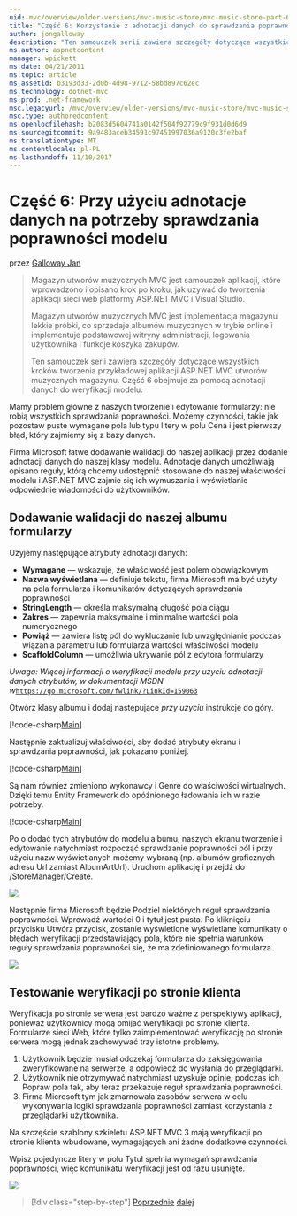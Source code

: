 ```yaml
---
uid: mvc/overview/older-versions/mvc-music-store/mvc-music-store-part-6
title: "Część 6: Korzystanie z adnotacji danych do sprawdzania poprawności modelu | Dokumentacja firmy Microsoft"
author: jongalloway
description: "Ten samouczek serii zawiera szczegóły dotyczące wszystkich kroków tworzenia przykładowej aplikacji ASP.NET MVC utworów muzycznych magazynu. Część 6 obejmuje za pomocą adnotacji danych dla modelu V..."
ms.author: aspnetcontent
manager: wpickett
ms.date: 04/21/2011
ms.topic: article
ms.assetid: b3193d33-2d0b-4d98-9712-58bd897c62ec
ms.technology: dotnet-mvc
ms.prod: .net-framework
msc.legacyurl: /mvc/overview/older-versions/mvc-music-store/mvc-music-store-part-6
msc.type: authoredcontent
ms.openlocfilehash: b2083d5604741a0142f504f92779c9f931d0d6d9
ms.sourcegitcommit: 9a9483aceb34591c97451997036a9120c3fe2baf
ms.translationtype: MT
ms.contentlocale: pl-PL
ms.lasthandoff: 11/10/2017
---
```

<a name="part-6-using-data-annotations-for-model-validation"></a>Część 6: Przy użyciu adnotacje danych na potrzeby sprawdzania poprawności modelu
====================
przez [Galloway Jan](https://github.com/jongalloway)

> Magazyn utworów muzycznych MVC jest samouczek aplikacji, które wprowadzono i opisano krok po kroku, jak używać do tworzenia aplikacji sieci web platformy ASP.NET MVC i Visual Studio.  
>   
> Magazyn utworów muzycznych MVC jest implementacja magazynu lekkie próbki, co sprzedaje albumów muzycznych w trybie online i implementuje podstawowej witryny administracji, logowania użytkownika i funkcje koszyka zakupów.  
>   
> Ten samouczek serii zawiera szczegóły dotyczące wszystkich kroków tworzenia przykładowej aplikacji ASP.NET MVC utworów muzycznych magazynu. Część 6 obejmuje za pomocą adnotacji danych do weryfikacji modelu.


Mamy problem główne z naszych tworzenie i edytowanie formularzy: nie robią wszystkich sprawdzania poprawności. Możemy czynności, takie jak pozostaw puste wymagane pola lub typu litery w polu Cena i jest pierwszy błąd, który zajmiemy się z bazy danych.

Firma Microsoft łatwe dodawanie walidacji do naszej aplikacji przez dodanie adnotacji danych do naszej klasy modelu. Adnotacje danych umożliwiają opisano reguły, którą chcemy udostępnić stosowane do naszej właściwości modelu i ASP.NET MVC zajmie się ich wymuszania i wyświetlanie odpowiednie wiadomości do użytkowników.

## <a name="adding-validation-to-our-album-forms"></a>Dodawanie walidacji do naszej albumu formularzy

Użyjemy następujące atrybuty adnotacji danych:

- **Wymagane** — wskazuje, że właściwość jest polem obowiązkowym
- **Nazwa wyświetlana** — definiuje tekstu, firma Microsoft ma być użyty na pola formularza i komunikatów dotyczących sprawdzania poprawności
- **StringLength** — określa maksymalną długość pola ciągu
- **Zakres** — zapewnia maksymalne i minimalne wartości pola numerycznego
- **Powiąż** — zawiera listę pól do wykluczanie lub uwzględnianie podczas wiązania parametru lub formularza wartości właściwości modelu
- **ScaffoldColumn** — umożliwia ukrywanie pól z edytora formularzy

*Uwaga: Więcej informacji o weryfikacji modelu przy użyciu adnotacji danych atrybutów, w dokumentacji MSDN w*[`https://go.microsoft.com/fwlink/?LinkId=159063`](https://go.microsoft.com/fwlink/?LinkId=159063)

Otwórz klasy albumu i dodaj następujące *przy użyciu* instrukcje do góry.

[!code-csharp[Main](mvc-music-store-part-6/samples/sample1.cs)]

Następnie zaktualizuj właściwości, aby dodać atrybuty ekranu i sprawdzania poprawności, jak pokazano poniżej.

[!code-csharp[Main](mvc-music-store-part-6/samples/sample2.cs)]

Są nam również zmieniono wykonawcy i Genre do właściwości wirtualnych. Dzięki temu Entity Framework do opóźnionego ładowania ich w razie potrzeby.

[!code-csharp[Main](mvc-music-store-part-6/samples/sample3.cs)]

Po o dodać tych atrybutów do modelu albumu, naszych ekranu tworzenie i edytowanie natychmiast rozpocząć sprawdzanie poprawności pól i przy użyciu nazw wyświetlanych możemy wybraną (np. albumów graficznych adresu Url zamiast AlbumArtUrl). Uruchom aplikację i przejdź do /StoreManager/Create.

![](mvc-music-store-part-6/_static/image1.png)

Następnie firma Microsoft będzie Podziel niektórych reguł sprawdzania poprawności. Wprowadź wartości 0 i tytuł jest pusta. Po kliknięciu przycisku Utwórz przycisk, zostanie wyświetlone wyświetlane komunikaty o błędach weryfikacji przedstawiający pola, które nie spełnia warunków reguły sprawdzania poprawności się, że ma zdefiniowanego formularza.

![](mvc-music-store-part-6/_static/image2.png)

## <a name="testing-the-client-side-validation"></a>Testowanie weryfikacji po stronie klienta

Weryfikacja po stronie serwera jest bardzo ważne z perspektywy aplikacji, ponieważ użytkownicy mogą omijać weryfikacji po stronie klienta. Formularze sieci Web, które tylko zaimplementować weryfikację po stronie serwera mogą jednak zachowywać trzy istotne problemy.

1. Użytkownik będzie musiał odczekaj formularza do zaksięgowania zweryfikowane na serwerze, a odpowiedź do wysłania do przeglądarki.
2. Użytkownik nie otrzymywać natychmiast uzyskuje opinie, podczas ich Popraw pola tak, aby teraz przekazuje reguł sprawdzania poprawności.
3. Firma Microsoft tym jak zmarnowała zasobów serwera w celu wykonywania logiki sprawdzania poprawności zamiast korzystania z przeglądarki użytkownika.

Na szczęście szablony szkieletu ASP.NET MVC 3 mają weryfikacji po stronie klienta wbudowane, wymagających ani żadne dodatkowe czynności.

Wpisz pojedyncze litery w polu Tytuł spełnia wymagań sprawdzania poprawności, więc komunikatu weryfikacji jest od razu usunięte.

![](mvc-music-store-part-6/_static/image3.png)


>[!div class="step-by-step"]
[Poprzednie](mvc-music-store-part-5.md)
[dalej](mvc-music-store-part-7.md)
